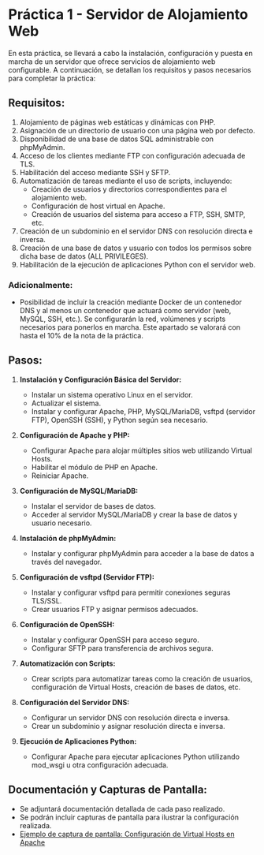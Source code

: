 # Práctica 1 - Servidor de Alojamiento Web

En esta práctica, se llevará a cabo la instalación, configuración y puesta en marcha de un servidor que ofrece servicios de alojamiento web configurable. A continuación, se detallan los requisitos y pasos necesarios para completar la práctica:

## Requisitos:

1. Alojamiento de páginas web estáticas y dinámicas con PHP.
2. Asignación de un directorio de usuario con una página web por defecto.
3. Disponibilidad de una base de datos SQL administrable con phpMyAdmin.
4. Acceso de los clientes mediante FTP con configuración adecuada de TLS.
5. Habilitación del acceso mediante SSH y SFTP.
6. Automatización de tareas mediante el uso de scripts, incluyendo:
   - Creación de usuarios y directorios correspondientes para el alojamiento web.
   - Configuración de host virtual en Apache.
   - Creación de usuarios del sistema para acceso a FTP, SSH, SMTP, etc.
7. Creación de un subdominio en el servidor DNS con resolución directa e inversa.
8. Creación de una base de datos y usuario con todos los permisos sobre dicha base de datos (ALL PRIVILEGES).
9. Habilitación de la ejecución de aplicaciones Python con el servidor web.

### Adicionalmente:

- Posibilidad de incluir la creación mediante Docker de un contenedor DNS y al menos un contenedor que actuará como servidor (web, MySQL, SSH, etc.). Se configurarán la red, volúmenes y scripts necesarios para ponerlos en marcha. Este apartado se valorará con hasta el 10% de la nota de la práctica.

## Pasos:

1. **Instalación y Configuración Básica del Servidor:**
   - Instalar un sistema operativo Linux en el servidor.
   - Actualizar el sistema.
   - Instalar y configurar Apache, PHP, MySQL/MariaDB, vsftpd (servidor FTP), OpenSSH (SSH), y Python según sea necesario.

2. **Configuración de Apache y PHP:**
   - Configurar Apache para alojar múltiples sitios web utilizando Virtual Hosts.
   - Habilitar el módulo de PHP en Apache.
   - Reiniciar Apache.

3. **Configuración de MySQL/MariaDB:**
   - Instalar el servidor de bases de datos.
   - Acceder al servidor MySQL/MariaDB y crear la base de datos y usuario necesario.

4. **Instalación de phpMyAdmin:**
   - Instalar y configurar phpMyAdmin para acceder a la base de datos a través del navegador.

5. **Configuración de vsftpd (Servidor FTP):**
   - Instalar y configurar vsftpd para permitir conexiones seguras TLS/SSL.
   - Crear usuarios FTP y asignar permisos adecuados.

6. **Configuración de OpenSSH:**
   - Instalar y configurar OpenSSH para acceso seguro.
   - Configurar SFTP para transferencia de archivos segura.

7. **Automatización con Scripts:**
   - Crear scripts para automatizar tareas como la creación de usuarios, configuración de Virtual Hosts, creación de bases de datos, etc.

8. **Configuración del Servidor DNS:**
   - Configurar un servidor DNS con resolución directa e inversa.
   - Crear un subdominio y asignar resolución directa e inversa.

9. **Ejecución de Aplicaciones Python:**
   - Configurar Apache para ejecutar aplicaciones Python utilizando mod_wsgi u otra configuración adecuada.



## Documentación y Capturas de Pantalla:

- Se adjuntará documentación detallada de cada paso realizado.
- Se podrán incluir capturas de pantalla para ilustrar la configuración realizada.
- [Ejemplo de captura de pantalla: Configuración de Virtual Hosts en Apache](ejemplo_de_enlace)

